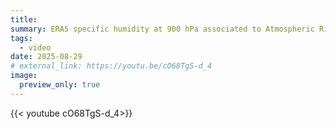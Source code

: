 ```yaml
---
title: 
summary: ERA5 specific humidity at 900 hPa associated to Atmospheric River.
tags:
  - video
date: 2025-08-29
# external_link: https://youtu.be/cO68TgS-d_4
image:
  preview_only: true
---
```

{{< youtube cO68TgS-d_4>}}